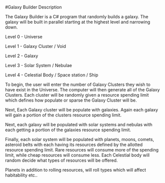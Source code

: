 #Galaxy Builder Description


The Galaxy Builder is a C# program that randomly builds a galaxy. The galaxy will be built in parallel starting at the highest level and narrowing down. 


 


Level 0 - Universe 


Level 1 - Galaxy Cluster / Void 


Level 2 - Galaxy 


Level 3 - Solar System / Nebulae 


Level 4 -  Celestial Body / Space station / Ship 


 


To begin, the user will enter the number of Galaxy Clusters they wish to have exist in the Universe. The computer will then generate all of the Galaxy Clusters. Each cluster will be randomly given a resource spending limit which defines how populate or sparse the Galaxy Cluster will be. 


 


Next, Each Galaxy cluster will be populate with galaxies. Again each galaxy will gain a portion of the clusters resource spending limit.  


 


Next, each galaxy will be populated with solar systems and nebulas with each getting a portion of the galaxies resource spending limit. 


 


Finally, each solar system will be populated with planets, moons, comets, asteroid belts with each having its resources defined by the allotted resource spending limit. Rare resources will consume more of the spending limit, while cheap resources will consume less. Each Celestial body will random decide what types of resources will be offered. 


 


Planets in addition to rolling resources, will roll types which will affect habitability etc.. 
